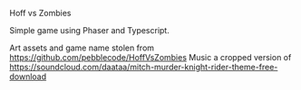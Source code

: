 Hoff vs Zombies

Simple game using Phaser and Typescript.

Art assets and game name stolen from https://github.com/pebblecode/HoffVsZombies
Music a cropped version of https://soundcloud.com/daataa/mitch-murder-knight-rider-theme-free-download
